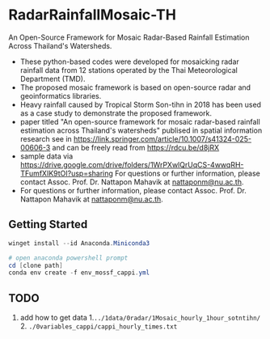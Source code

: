 # RadarRainfallMosaic-TH

An Open-Source Framework for Mosaic Radar-Based Rainfall Estimation Across Thailand's Watersheds.

- These python-based codes were developed for mosaicking radar rainfall data from 12 stations operated by the Thai Meteorological Department (TMD).
- The proposed mosaic framework is based on open-source radar and geoinformatics libraries.
- Heavy rainfall caused by Tropical Storm Son-tihn in 2018 has been used as a case study to demonstrate the proposed framework.
- paper titled "An open-source framework for mosaic radar-based rainfall estimation across Thailand's watersheds" publised in spatial information research see in https://link.springer.com/article/10.1007/s41324-025-00606-3 and can be freely read from https://rdcu.be/d8jRX
- sample data via https://drive.google.com/drive/folders/1WrPXwlQrUqCS-4wwqRH-TFumfXIK9tOI?usp=sharing
For questions or further information, please contact Assoc. Prof. Dr. Nattapon Mahavik at nattaponm@nu.ac.th.
- For questions or further information, please contact Assoc. Prof. Dr. Nattapon Mahavik at nattaponm@nu.ac.th.

## Getting Started

```powershell
winget install --id Anaconda.Miniconda3

# open anaconda powershell prompt
cd [clone path]
conda env create -f env_mossf_cappi.yml
```

## TODO
1. add how to get data 
    1.`../1data/0radar/1Mosaic_hourly_1hour_sotntihn/` 
    2. `./0variables_cappi/cappi_hourly_times.txt`
    
